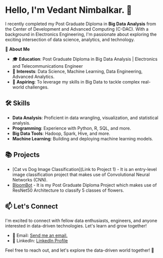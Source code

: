 # Hello, I'm Vedant Nimbalkar. 👋

I recently completed my Post Graduate Diploma in **Big Data Analysis** from the Center of Development and Advanced Computing (C-DAC). With a background in Electronics Engineering, I'm passionate about exploring the exciting intersection of data science, analytics, and technology.

🌟 **About Me**

- 🎓 **Education**: Post Graduate Diploma in Big Data Analysis | Electronics and Telecommunications Engineer
- 💼 **Interests**: Data Science, Machine Learning, Data Engineering, Advanced Analytics.
- 🚀 **Aspiring**: To leverage my skills in Big Data to tackle complex real-world challenges.

## 🛠️ Skills

- **Data Analysis**: Proficient in data wrangling, visualization, and statistical analysis.
- **Programming**: Experience with Python, R, SQL, and more.
- **Big Data Tools**: Hadoop, Spark, Hive, and more.
- **Machine Learning**: Building and deploying machine learning models.

## 📚 Projects

- [Cat vs Dog Image Classification](Link to Project 1) - It is an entry-level image classification project that makes use of Convolutional Neural Networks (CNN).
- [BloomBot](https://github.com/vsn99/Project) - It is my Post Graduate Diploma Project which makes use of ResNet50 Architecture to classify 5 classes of flowers.

## 📫 Let's Connect

I'm excited to connect with fellow data enthusiasts, engineers, and anyone interested in data-driven technologies. Let's learn and grow together!

- 📧 Email: [Send me an email.](mailto:vsnimbalkar1202@gmail.com)
- 💼 LinkedIn: [LinkedIn Profile](https://www.linkedin.com/in/vsn12)

Feel free to reach out, and let's explore the data-driven world together! 🚀
